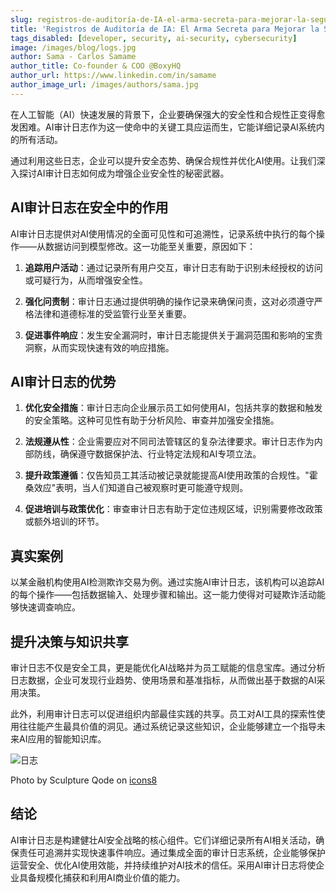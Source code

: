 ```yaml
---
slug: registros-de-auditoría-de-IA-el-arma-secreta-para-mejorar-la-seguridad-empresarial
title: 'Registros de Auditoría de IA: El Arma Secreta para Mejorar la Seguridad Empresarial'
tags_disabled: [developer, security, ai-security, cybersecurity]
image: /images/blog/logs.jpg
author: Sama - Carlos Samame
author_title: Co-founder & COO @BoxyHQ
author_url: https://www.linkedin.com/in/samame
author_image_url: /images/authors/sama.jpg
---
```


在人工智能（AI）快速发展的背景下，企业要确保强大的安全性和合规性正变得愈发困难。AI审计日志作为这一使命中的关键工具应运而生，它能详细记录AI系统内的所有活动。

通过利用这些日志，企业可以提升安全态势、确保合规性并优化AI使用。让我们深入探讨AI审计日志如何成为增强企业安全性的秘密武器。

## AI审计日志在安全中的作用

AI审计日志提供对AI使用情况的全面可见性和可追溯性，记录系统中执行的每个操作——从数据访问到模型修改。这一功能至关重要，原因如下：

1. **追踪用户活动**：通过记录所有用户交互，审计日志有助于识别未经授权的访问或可疑行为，从而增强安全性。

2. **强化问责制**：审计日志通过提供明确的操作记录来确保问责，这对必须遵守严格法律和道德标准的受监管行业至关重要。

3. **促进事件响应**：发生安全漏洞时，审计日志能提供关于漏洞范围和影响的宝贵洞察，从而实现快速有效的响应措施。

## AI审计日志的优势

1. **优化安全措施**：审计日志向企业展示员工如何使用AI，包括共享的数据和触发的安全策略。这种可见性有助于分析风险、审查并加强安全措施。

2. **法规遵从性**：企业需要应对不同司法管辖区的复杂法律要求。审计日志作为内部防线，确保遵守数据保护法、行业特定法规和AI专项立法。

3. **提升政策遵循**：仅告知员工其活动被记录就能提高AI使用政策的合规性。"霍桑效应"表明，当人们知道自己被观察时更可能遵守规则。

4. **促进培训与政策优化**：审查审计日志有助于定位违规区域，识别需要修改政策或额外培训的环节。

## 真实案例

以某金融机构使用AI检测欺诈交易为例。通过实施AI审计日志，该机构可以追踪AI的每个操作——包括数据输入、处理步骤和输出。这一能力使得对可疑欺诈活动能够快速调查响应。

## 提升决策与知识共享

审计日志不仅是安全工具，更是能优化AI战略并为员工赋能的信息宝库。通过分析日志数据，企业可发现行业趋势、使用场景和基准指标，从而做出基于数据的AI采用决策。

此外，利用审计日志可以促进组织内部最佳实践的共享。员工对AI工具的探索性使用往往能产生最具价值的洞见。通过系统记录这些知识，企业能够建立一个指导未来AI应用的智能知识库。

![日志](/images/blog/logs.jpg)

<div style={{fontSize: "10px", marginTop: "-10px", paddingBottom: "20px"}}>Photo by Sculpture Qode on <a href="https://icons8.com/photos/photo/nature--621d1d1d92a9c1000164eeeb
">icons8</a></div>

## 结论

AI审计日志是构建健壮AI安全战略的核心组件。它们详细记录所有AI相关活动，确保责任可追溯并实现快速事件响应。通过集成全面的审计日志系统，企业能够保护运营安全、优化AI使用效能，并持续维护对AI技术的信任。采用AI审计日志将使企业具备规模化捕获和利用AI商业价值的能力。